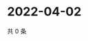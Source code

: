 # 2022-04-02

共 0 条

<!-- BEGIN WEIBO -->
<!-- 最后更新时间 Sat Apr 02 2022 10:19:32 GMT+0800 (China Standard Time) -->

<!-- END WEIBO -->

